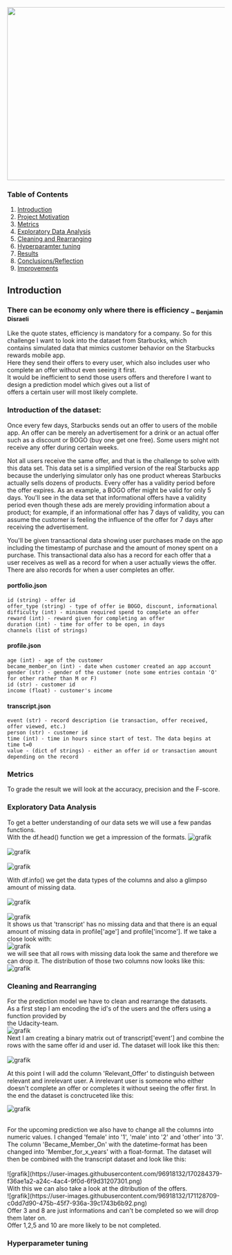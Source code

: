 <img src=https://parade.com/wp-content/uploads/2021/06/healthy-starbucks-drinks.jpg width="600" height="400"/>

### Table of Contents

1. [Introduction](#intro)
2. [Project Motivation](#motivation)
3. [Metrics](#metrics)
4. [Exploratory Data Analysis](#eda)
5. [Cleaning and Rearranging](#clean)
6. [Hyperparamter tuning](#hyper)
7. [Results](#results)
8. [Conclusions/Reflection](#conclusion)
9. [Improvements](#improvements)

## Introduction <a name="intro"></a>
### There can be economy only where there is efficiency <sub>~ Benjamin Disraeli</sub>

Like the quote states, efficiency is mandatory for a company. So for this challenge I want to look into the dataset from Starbucks, which <br>
contains simulated data that mimics customer behavior on the Starbucks rewards mobile app.<br>
Here they send their offers to every user, which also includes user who complete an offer without even seeing it first. <br>
It would be inefficient to send those users offers and therefore I want to design a prediction model which gives out a list of <br>
offers a certain user will most likely complete.<br>

### Introduction of the dataset:
Once every few days, Starbucks sends out an offer to users of the mobile app. An offer can be merely an advertisement for a drink or an actual offer such as a discount or BOGO (buy one get one free). Some users might not receive any offer during certain weeks.

Not all users receive the same offer, and that is the challenge to solve with this data set.
This data set is a simplified version of the real Starbucks app because the underlying simulator only has one product whereas Starbucks actually sells dozens of products. Every offer has a validity period before the offer expires. As an example, a BOGO offer might be valid for only 5 days. You'll see in the data set that informational offers have a validity period even though these ads are merely providing information about a product; for example, if an informational offer has 7 days of validity, you can assume the customer is feeling the influence of the offer for 7 days after receiving the advertisement.

You'll be given transactional data showing user purchases made on the app including the timestamp of purchase and the amount of money spent on a purchase. This transactional data also has a record for each offer that a user receives as well as a record for when a user actually views the offer. There are also records for when a user completes an offer. 
#### portfolio.json

    id (string) - offer id
    offer_type (string) - type of offer ie BOGO, discount, informational
    difficulty (int) - minimum required spend to complete an offer
    reward (int) - reward given for completing an offer
    duration (int) - time for offer to be open, in days
    channels (list of strings)

#### profile.json

    age (int) - age of the customer
    became_member_on (int) - date when customer created an app account
    gender (str) - gender of the customer (note some entries contain 'O' for other rather than M or F)
    id (str) - customer id
    income (float) - customer's income

#### transcript.json

    event (str) - record description (ie transaction, offer received, offer viewed, etc.)
    person (str) - customer id
    time (int) - time in hours since start of test. The data begins at time t=0
    value - (dict of strings) - either an offer id or transaction amount depending on the record


### Metrics <a name="metrics"></a>

To grade the result we will look at the accuracy, precision and the F-score.

### Exploratory Data Analysis <a name="eda"></a>

To get a better understanding of our data sets we will use a few pandas functions.<br>
With the df.head() function we get a impression of the formats.
![grafik](https://user-images.githubusercontent.com/96918132/170886071-d4ced702-f6ea-43bb-8167-7da630e4ff03.png)
<br>
<br>
![grafik](https://user-images.githubusercontent.com/96918132/170886179-1687d3c3-0131-4311-8f43-550d0e0c9c5a.png)
<br>
<br>
![grafik](https://user-images.githubusercontent.com/96918132/170886195-f3a41b32-ff29-4bff-819b-7304a1893ca7.png)
<br>

With df.info() we get the data types of the columns and also a glimpso amount of missing data.
<br>
<br>
![grafik](https://user-images.githubusercontent.com/96918132/170886323-bab57d2f-6582-43fc-a7c6-f45f44a8c309.png)
<br>
<br>
![grafik](https://user-images.githubusercontent.com/96918132/170886384-588fc6fa-9b7f-4c49-9266-f6cd31c1789a.png)
<br>
It shows us that 'transcript' has no missing data and that there is an equal amount of missing data in profile['age'] and profile['income'].
If we take a close look with: <br>
![grafik](https://user-images.githubusercontent.com/96918132/171104934-f8410492-8671-4cfc-9a7b-96a16b8791d5.png)
<br>
we will see that all rows with missing data look the same and therefore we can drop it.
The distribution of those two columns now looks like this:<br>
![grafik](https://user-images.githubusercontent.com/96918132/171105105-d72f6b75-b2ed-44c3-ad72-77d542922285.png)
<br>

### Cleaning and Rearranging <a name="clean"></a>

For the prediction model we have to clean and rearrange the datasets. <br>
As a first step I am encoding the id's of the users and the offers using a function provided by <br>
the Udacity-team.<br>
![grafik](https://user-images.githubusercontent.com/96918132/171105772-969ad628-b228-4f7c-ba7d-ddd58352b033.png)
<br>
Next I am creating a binary matrix out of transcript['event'] and combine the rows with the same offer id and user id.
The dataset will look like this then: <br>
<br>
![grafik](https://user-images.githubusercontent.com/96918132/170278168-e6ef1c43-df62-44e3-b0d3-689631b2525f.png)

At this point I will add the column 'Relevant_Offer' to distinguish between relevant and inrelevant user.
A inrelevant user is someone who either doesn't complete an offer or completes it without seeing the offer first. 
In the end the dataset is conctruceted like this:<br>

![grafik](https://user-images.githubusercontent.com/96918132/170278035-e0b25600-070b-4c74-8b9c-f7a9bdfb85d5.png)


<br>
For the upcoming prediction we also have to change all the columns into numeric values. 
I changed 'female' into '1', 'male' into '2' and 'other' into '3'.
The column 'Became_Member_On' with the datetime-format has been changed into 'Member_for_x_years' with a float-format.
The dataset will then be combined with the transcript dataset and look like this:<br>
<br>
![grafik](https://user-images.githubusercontent.com/96918132/170284379-f36ae1a2-a24c-4ac4-9f0d-6f9d31207301.png)
<br>
With this we can also take a look at the ditribution of the offers.
<br>
![grafik](https://user-images.githubusercontent.com/96918132/171128709-c0dd7d90-475b-45f7-936a-39c1743b6b92.png)
<br>
Offer 3 and 8 are just informations and can't be completed so we will drop them later on. <br>
Offer 1,2,5 and 10 are more likely to be not completed.<br>

### Hyperparameter tuning <a name="hyper"></a>
